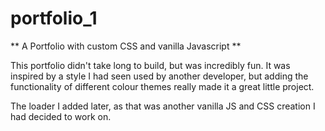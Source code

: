 # portfolio_1
** A Portfolio with custom CSS and vanilla Javascript **

This portfolio didn't take long to build, but was incredibly fun. It was inspired by a style I had seen used by another developer, but adding the functionality of different colour themes really made it a great little project.

The loader I added later, as that was another vanilla JS and CSS creation I had decided to work on.
